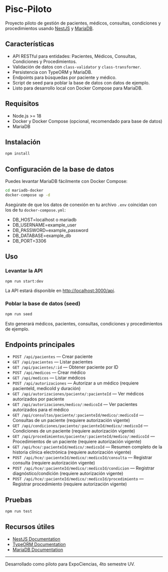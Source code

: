 # Pisc-Piloto

Proyecto piloto de gestión de pacientes, médicos, consultas, condiciones y procedimientos usando [NestJS](https://nestjs.com/) y [MariaDB](https://mariadb.org/).

## Características

- API RESTful para entidades: Pacientes, Médicos, Consultas, Condiciones y Procedimientos.
- Validación de datos con `class-validator` y `class-transformer`.
- Persistencia con TypeORM y MariaDB.
- Endpoints para búsquedas por paciente y médico.
- Script de seed para poblar la base de datos con datos de ejemplo.
- Listo para desarrollo local con Docker Compose para MariaDB.

## Requisitos

- Node.js >= 18
- Docker y Docker Compose (opcional, recomendado para base de datos)
- MariaDB

## Instalación

```bash
npm install
```

## Configuración de la base de datos

Puedes levantar MariaDB fácilmente con Docker Compose:

```bash
cd mariadb-docker
docker-compose up -d
```

Asegúrate de que los datos de conexión en tu archivo `.env` coincidan con los de tu `docker-compose.yml`:

- DB_HOST=localhost o mariadb
- DB_USERNAME=example_user
- DB_PASSWORD=example_password
- DB_DATABASE=example_db
- DB_PORT=3306

## Uso

### Levantar la API

```bash
npm run start:dev
```

La API estará disponible en [http://localhost:3000/api](http://localhost:3000/api).

### Poblar la base de datos (seed)

```bash
npm run seed
```

Esto generará médicos, pacientes, consultas, condiciones y procedimientos de ejemplo.

## Endpoints principales


- `POST /api/pacientes` — Crear paciente
- `GET /api/pacientes` — Listar pacientes
- `GET /api/pacientes/:id` — Obtener paciente por ID
- `POST /api/medicos` — Crear médico
- `GET /api/medicos` — Listar médicos
- `POST /api/autorizaciones` — Autorizar a un médico (requiere pacienteId, medicoId y duración)
- `GET /api/autorizaciones/paciente/:pacienteId` — Ver médicos autorizados por paciente
- `GET /api/autorizaciones/medico/:medicoId` — Ver pacientes autorizados para el médico
- `GET /api/consultas/paciente/:pacienteId/medico/:medicoId` — Consultas de un paciente (requiere autorización vigente)
- `GET /api/condiciones/paciente/:pacienteId/medico/:medicoId` — Condiciones de un paciente (requiere autorización vigente)
- `GET /api/procedimientos/paciente/:pacienteId/medico/:medicoId` — Procedimientos de un paciente (requiere autorización vigente)
- `GET /api/hce/:pacienteId/medico/:medicoId` — Resumen completo de la historia clínica electrónica (requiere autorización vigente)
- `POST /api/hce/:pacienteId/medico/:medicoId/consulta` — Registrar consulta (requiere autorización vigente)
- `POST /api/hce/:pacienteId/medico/:medicoId/condicion` — Registrar diagnóstico/condición (requiere autorización vigente)
- `POST /api/hce/:pacienteId/medico/:medicoId/procedimiento` — Registrar procedimiento (requiere autorización vigente)

## Pruebas

```bash
npm run test
```

## Recursos útiles

- [NestJS Documentation](https://docs.nestjs.com)
- [TypeORM Documentation](https://typeorm.io/)
- [MariaDB Documentation](https://mariadb.org/documentation/)

---

Desarrollado como piloto para ExpoCiencias, 4to semestre UV.